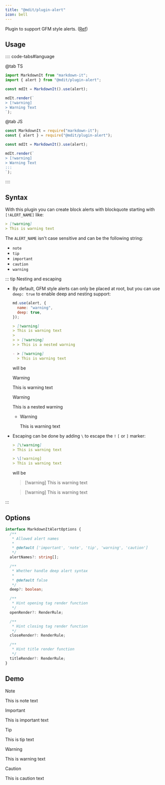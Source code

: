 ```yaml
---
title: "@mdit/plugin-alert"
icon: bell
---
```


Plugin to support GFM style alerts. ([Ref](https://github.com/orgs/community/discussions/16925))

<!-- more -->

## Usage

:::: code-tabs#language

@tab TS

```ts
import MarkdownIt from "markdown-it";
import { alert } from "@mdit/plugin-alert";

const mdIt = MarkdownIt().use(alert);

mdIt.render(`
> [!warning]
> Warning Text
`);
```

@tab JS

```js
const MarkdownIt = require("markdown-it");
const { alert } = require("@mdit/plugin-alert");

const mdIt = MarkdownIt().use(alert);

mdIt.render(`
> [!warning]
> Warning Text
:::
`);
```

::::

<!-- markdownlint-disable MD028 -->

## Syntax

With this plugin you can create block alerts with blockquote starting with `[!ALERT_NAME]` like:

```md
> [!warning]
> This is warning text
```

The `ALERT_NAME` isn't case sensitive and can be the following string:

- `note`
- `tip`
- `important`
- `caution`
- `warning`

::: tip Nesting and escaping

- By default, GFM style alerts can only be placed at root, but you can use `deep: true` to enable deep and nesting support:

  ```js
  md.use(alert, {
    name: "warning",
    deep: true,
  });
  ```

  ```md
  > [!warning]
  > This is warning text
  >
  > > [!warning]
  > > This is a nested warning

  - > [!warning]
    > This is warning text
  ```

  will be

  > [!warning]
  > This is warning text
  >
  > > [!warning]
  > > This is a nested warning

  - > [!warning]
    > This is warning text

- Escaping can be done by adding `\` to escape the `!` `[` or `]` marker:

  ```md
  > [\!warning]
  > This is warning text

  > \[!warning]
  > This is warning text
  ```

  will be

  > [\!warning]
  > This is warning text

  > \[!warning]
  > This is warning text

:::

## Options

```ts
interface MarkdownItAlertOptions {
  /**
   * Allowed alert names
   *
   * @default ['important', 'note', 'tip', 'warning', 'caution']
   */
  alertNames?: string[];

  /**
   * Whether handle deep alert syntax
   *
   * @default false
   */
  deep?: boolean;

  /**
   * Hint opening tag render function
   */
  openRender?: RenderRule;

  /**
   * Hint closing tag render function
   */
  closeRender?: RenderRule;

  /**
   * Hint title render function
   */
  titleRender?: RenderRule;
}
```

## Demo

> [!note]
> This is note text

> [!important]
> This is important text

> [!tip]
> This is tip text

> [!warning]
> This is warning text

> [!caution]
> This is caution text

<!-- markdownlint-enable MD028 -->
